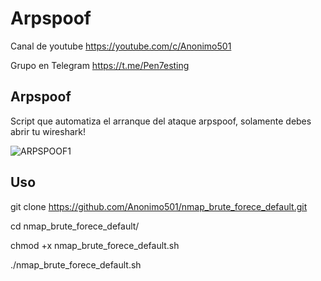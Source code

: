 # Arpspoof

Canal de youtube  https://youtube.com/c/Anonimo501

Grupo en Telegram https://t.me/Pen7esting

## Arpspoof

Script que automatiza el arranque del ataque arpspoof, solamente debes abrir tu wireshark!

![ARPSPOOF1](https://user-images.githubusercontent.com/67207446/149022228-37fc30ea-ff4f-4fba-9688-01b4b664e608.png)

## Uso

git clone https://github.com/Anonimo501/nmap_brute_forece_default.git

cd nmap_brute_forece_default/

chmod +x nmap_brute_forece_default.sh

./nmap_brute_forece_default.sh
